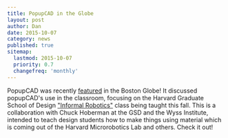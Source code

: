 ```yaml
---
title: PopupCAD in the Globe
layout: post
author: Dan
date: 2015-10-07
category: news
published: true
sitemap:
  lastmod: 2015-10-07
  priority: 0.7
  changefreq: 'monthly'
---
```

PopupCAD was recently [featured](http://www.betaboston.com/news/2015/09/29/flat-packed-foldable-3-d-printed-robots-could-teach-kids-to-code/) in the Boston Globe!  It discussed popupCAD's use in the classroom, focusing on the Harvard Graduate School of Design ["Informal Robotics"](http://www.gsd.harvard.edu/#/media/sci-06478-informal-robotics-new-paradigms-for-design.html) class being taught this fall.  This is a collaboration with Chuck Hoberman  at the GSD and the Wyss Institute, intended to teach design students how to make things using material which is coming out of the Harvard Microrobotics Lab and others.  Check it out!

